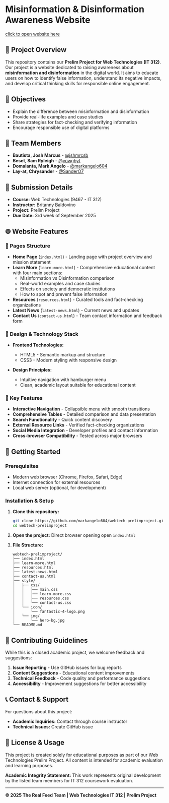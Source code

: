 # Misinformation & Disinformation Awareness Website  

[click to open website here](https://markangelo604.github.io/webtech-prelimproject/)

## 📌 Project Overview  
This repository contains our **Prelim Project for Web Technologies (IT 312)**.  
Our project is a website dedicated to raising awareness about **misinformation and disinformation** in the digital world. It aims to educate users on how to identify false information, understand its negative impacts, and develop critical thinking skills for responsible online engagement.  

## 🎯 Objectives  
- Explain the difference between misinformation and disinformation  
- Provide real-life examples and case studies  
- Share strategies for fact-checking and verifying information  
- Encourage responsible use of digital platforms

## 👥 Team Members  
- **Bautista, Josh Marcus** - [@jshmrcsb](https://github.com/jshmrcsb)
- **Beset, Sam Ryleigh** - [@yowghyt](https://github.com/yowghyt)
- **Domalanta, Mark Angelo** - [@markangelo604](https://github.com/markangelo604)
- **Lay-at, Chrysander** - [@SanderO7](https://github.com/SanderO7)

## 📅 Submission Details  
- **Course:** Web Technologies (9467 - IT 312)  
- **Instructor:** Britanny Baldovino 
- **Project:** Prelim Project  
- **Due Date:** 3rd week of September 2025

## 🌐 Website Features

### 📄 Pages Structure
- **Home Page** (`index.html`) - Landing page with project overview and mission statement
- **Learn More** (`learn-more.html`) - Comprehensive educational content with four main sections:
  - Misinformation vs Disinformation comparison
  - Real-world examples and case studies
  - Effects on society and democratic institutions
  - How to spot and prevent false information
- **Resources** (`resources.html`) - Curated tools and fact-checking organizations
- **Latest News** (`latest-news.html`) - Current news and updates
- **Contact Us** (`contact-us.html`) - Team contact information and feedback form

### 🎨 Design & Technology Stack
- **Frontend Technologies:**
  - HTML5 - Semantic markup and structure
  - CSS3 - Modern styling with responsive design

- **Design Principles:**
  - Intuitive navigation with hamburger menu
  - Clean, academic layout suitable for educational content

### 🎯 Key Features
- **Interactive Navigation** - Collapsible menu with smooth transitions
- **Comprehensive Tables** - Detailed comparison and data presentation
- **Search Functionality** - Quick content discovery
- **External Resource Links** - Verified fact-checking organizations
- **Social Media Integration** - Developer profiles and contact information
- **Cross-browser Compatibility** - Tested across major browsers

## 🚀 Getting Started  

### Prerequisites
- Modern web browser (Chrome, Firefox, Safari, Edge)
- Internet connection for external resources
- Local web server (optional, for development)

### Installation & Setup
1. **Clone this repository:**  
   ```bash
   git clone https://github.com/markangelo604/webtech-prelimproject.git
   cd webtech-prelimproject
   ```

2. **Open the project:**
   Direct browser opening
   open `index.html`

3. **File Structure:**
   ```
   webtech-prelimproject/
   ├── index.html
   ├── learn-more.html
   ├── resources.html
   ├── latest-news.html
   ├── contact-us.html
   ├── style/
   │   ├── css/
   │   │   ├── main.css
   │   │   ├── learn-more.css
   │   │   ├── resources.css
   │   │   └── contact-us.css
   │   └── icon/
   │       └── fantastic-4-logo.png
   │   └── img/
   │       └── hero-bg.jpg
   └── README.md
   ```

## 🤝 Contributing Guidelines
While this is a closed academic project, we welcome feedback and suggestions:

1. **Issue Reporting** - Use GitHub issues for bug reports
2. **Content Suggestions** - Educational content improvements
3. **Technical Feedback** - Code quality and performance suggestions
4. **Accessibility** - Improvement suggestions for better accessibility

## 📞 Contact & Support
For questions about this project:
- **Academic Inquiries:** Contact through course instructor
- **Technical Issues:** Create GitHub issue

## 📜 License & Usage
This project is created solely for educational purposes as part of our Web Technologies Prelim Project. All content is intended for academic evaluation and learning purposes.

**Academic Integrity Statement:** This work represents original development by the listed team members for IT 312 coursework evaluation.

---

**© 2025 The Real Feed Team | Web Technologies IT 312 | Prelim Project**

